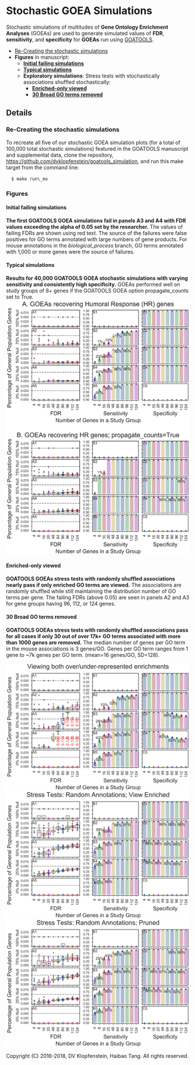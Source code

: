 # Stochastic GOEA Simulations

Stochastic simulations of multitudes of **Gene Ontology Enrichment Analyses** (GOEAs)
are used to generate simulated values of **FDR**, **sensitivity**, and **specificity**
for **GOEAs** run using [GOATOOLS](https://github.com/tanghaibao/goatools).

  * [Re-Creating the stochastic simulations](#re-creating-the-stochastic-simulations)
  * **Figures** in manuscript:
    * [**Initial failing simulations**](initial-failing-simulations)
    * [**Typical simulations**](#typical-simulations)
    * **Exploratory simulations**: Stress tests with stochastically associations shuffled stochastically:
       * [**Enriched-only viewed**](#enriched-only-viewed)
       * [**30 Broad GO terms removed**](#30-broad-go-terms-removed)

## Details

### Re-Creating the stochastic simulations
To recreate all five of our stochastic GOEA simulation plots
(for a total of 100,000 total stochastic simulations) 
featured in the GOATOOLS manuscript and supplemental data, clone the repository, 
https://github.com/dvklopfenstein/goatools_simulation,
and run this make target from the command line:

```
  $ make run\_ms
```

### Figures

#### Initial failing simulations
**The first GOATOOLS GOEA simulations fail in panels A3 and A4
with FDR values exceeding the alpha of 0.05 set by the researcher.**
The values of failing FDRs are shown using red text.
The source of the failures were false positives for
GO terms annotated with large numbers of gene products.
For mouse annotations in the _biological_process_ branch,
GO terms annotated with 1,000 or more genes were the source of failures.

#### Typical simulations
**Results for 40,000 GOATOOLS GOEA stochastic simulations with
varying sensitivity and consistently high specificity.**
GOEAs performed well on study groups of 8+ genes if the
GOATOOLS GOEA option propagate\_counts set to True.
![fig3](/doc/images/ms/fig3_genes.png)

#### Enriched-only viewed
**GOATOOLS GOEAs stress tests with randomly shuffled associations
nearly pass if only enriched GO terms are viewed.**
The associations are randomly shuffled while still maintaining the distribution
number of GO terms per gene. The failing FDRs (above 0.05) are seen in panels A2
and A3 for gene groups having 96, 112, or 124 genes.

#### 30 Broad GO terms removed
**GOATOOLS GOEAs stress tests with randomly shuffled associations pass for all
cases if only 30 out of over 17k+ GO terms associated with more than 1000 genes
are removed.**
The median number of genes per GO term in the mouse associations is 3 genes/GO.
Genes per GO term ranges from 1 gene to ~7k genes per GO term. (mean=16
genes/GO, SD=128).

![suppfig1](/doc/logs/fig_goea_orig_noprune_ntn2_p0_100to000_004to124_N00020_00020_humoral_rsp_dpi600.png)
![suppfig2](/doc/logs/fig_goea_rand_noprune_enriched_ntn2_p0_100to000_004to124_N00020_00020_humoral_rsp_dpi600.png)
![suppfig3](/doc/logs/fig_goea_rand_pruned_ntn2_p0_100to000_004to124_N00020_00020_humoral_rsp_dpi600.png)


Copyright (C) 2016-2018, DV Klopfenstein, Haibao Tang. All rights reserved.
